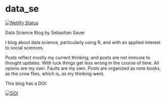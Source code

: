 # data_se


[![Netlify Status](https://api.netlify.com/api/v1/badges/00d2a649-b026-4169-9df1-87ff10c1c49c/deploy-status)](https://app.netlify.com/sites/data-se/deploys)


		

Data Science Blog by Sebastian Sauer


I blog about data science, particularly using R, and with an applied interest to social sciences.

Posts reflect mostly my current thinking; and posts are not immune to thought updates. 
With luck things get less wrong in the course of time. 
All opions are my own. Faults are my own. 
Posts are organized as note books, as the crow flies, which is, as my thinking went.





This blog has a DOI:

[![DOI](https://zenodo.org/badge/111418468.svg)](https://zenodo.org/badge/latestdoi/111418468)
